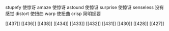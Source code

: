




stupefy 使惊讶
amaze 使惊讶
astound 使惊讶
surprise 使惊讶
senseless 没有感觉
distort 使扭曲
warp 使扭曲
crisp 简明扼要

[[437]]
[[436]]
[[438]]
[[434]]
[[433]]
[[432]]
[[431]]
[[430]]
[[428]]
[[427]]